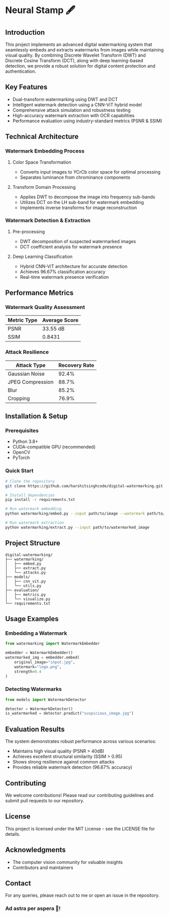 # Neural Stamp 🖋️

## Introduction
This project implements an advanced digital watermarking system that seamlessly embeds and extracts watermarks from images while maintaining visual quality. By combining Discrete Wavelet Transform (DWT) and Discrete Cosine Transform (DCT), along with deep learning-based detection, we provide a robust solution for digital content protection and authentication.

## Key Features
- Dual-transform watermarking using DWT and DCT
- Intelligent watermark detection using a CNN-ViT hybrid model
- Comprehensive attack simulation and robustness testing
- High-accuracy watermark extraction with OCR capabilities
- Performance evaluation using industry-standard metrics (PSNR & SSIM)

## Technical Architecture

### Watermark Embedding Process
1. Color Space Transformation
   - Converts input images to YCrCb color space for optimal processing
   - Separates luminance from chrominance components

2. Transform Domain Processing
   - Applies DWT to decompose the image into frequency sub-bands
   - Utilizes DCT on the LH sub-band for watermark embedding
   - Implements inverse transforms for image reconstruction

### Watermark Detection & Extraction
1. Pre-processing
   - DWT decomposition of suspected watermarked images
   - DCT coefficient analysis for watermark presence

2. Deep Learning Classification
   - Hybrid CNN-ViT architecture for accurate detection
   - Achieves 96.67% classification accuracy
   - Real-time watermark presence verification

## Performance Metrics

### Watermark Quality Assessment
| Metric Type | Average Score |
|-------------|---------------|
| PSNR        | 33.55 dB     |
| SSIM        | 0.8431       |

### Attack Resilience
| Attack Type      | Recovery Rate |
|------------------|---------------|
| Gaussian Noise   | 92.4%        |
| JPEG Compression | 88.7%        |
| Blur            | 85.2%        |
| Cropping        | 76.9%        |

## Installation & Setup

### Prerequisites
- Python 3.8+
- CUDA-compatible GPU (recommended)
- OpenCV
- PyTorch

### Quick Start
```bash
# Clone the repository
git clone https://github.com/harshitsinghcode/digital-watermarking.git

# Install dependencies
pip install -r requirements.txt

# Run watermark embedding
python watermarking/embed.py --input path/to/image --watermark path/to/watermark

# Run watermark extraction
python watermarking/extract.py --input path/to/watermarked_image
```

## Project Structure
```
digital-watermarking/
├── watermarking/
│   ├── embed.py
│   ├── extract.py
│   └── attacks.py
├── models/
│   ├── cnn_vit.py
│   └── utils.py
├── evaluation/
│   ├── metrics.py
│   └── visualize.py
└── requirements.txt
```

## Usage Examples

### Embedding a Watermark
```python
from watermarking import WatermarkEmbedder

embedder = WatermarkEmbedder()
watermarked_img = embedder.embed(
    original_image="input.jpg",
    watermark="logo.png",
    strength=0.4
)
```

### Detecting Watermarks
```python
from models import WatermarkDetector

detector = WatermarkDetector()
is_watermarked = detector.predict("suspicious_image.jpg")
```

## Evaluation Results
The system demonstrates robust performance across various scenarios:
- Maintains high visual quality (PSNR > 40dB)
- Achieves excellent structural similarity (SSIM > 0.95)
- Shows strong resilience against common attacks
- Provides reliable watermark detection (96.67% accuracy)

## Contributing
We welcome contributions! Please read our contributing guidelines and submit pull requests to our repository.

## License
This project is licensed under the MIT License - see the LICENSE file for details.

## Acknowledgments
- The computer vision community for valuable insights
- Contributors and maintainers

## Contact
For any queries, please reach out to me or open an issue in the repository.

### Ad astra per aspera 🌌!
